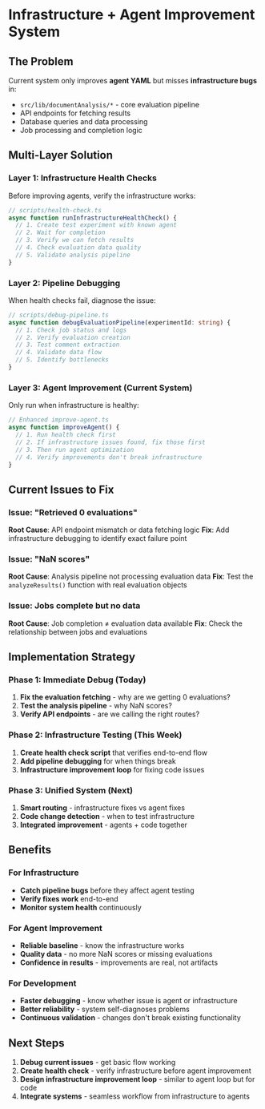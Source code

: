 # Infrastructure + Agent Improvement System

## The Problem
Current system only improves **agent YAML** but misses **infrastructure bugs** in:
- `src/lib/documentAnalysis/*` - core evaluation pipeline
- API endpoints for fetching results
- Database queries and data processing
- Job processing and completion logic

## Multi-Layer Solution

### Layer 1: Infrastructure Health Checks
Before improving agents, verify the infrastructure works:

```typescript
// scripts/health-check.ts
async function runInfrastructureHealthCheck() {
  // 1. Create test experiment with known agent
  // 2. Wait for completion 
  // 3. Verify we can fetch results
  // 4. Check evaluation data quality
  // 5. Validate analysis pipeline
}
```

### Layer 2: Pipeline Debugging
When health checks fail, diagnose the issue:

```typescript
// scripts/debug-pipeline.ts
async function debugEvaluationPipeline(experimentId: string) {
  // 1. Check job status and logs
  // 2. Verify evaluation creation
  // 3. Test comment extraction
  // 4. Validate data flow
  // 5. Identify bottlenecks
}
```

### Layer 3: Agent Improvement (Current System)
Only run when infrastructure is healthy:

```typescript
// Enhanced improve-agent.ts
async function improveAgent() {
  // 1. Run health check first
  // 2. If infrastructure issues found, fix those first
  // 3. Then run agent optimization
  // 4. Verify improvements don't break infrastructure
}
```

## Current Issues to Fix

### Issue: "Retrieved 0 evaluations"
**Root Cause**: API endpoint mismatch or data fetching logic
**Fix**: Add infrastructure debugging to identify exact failure point

### Issue: "NaN scores" 
**Root Cause**: Analysis pipeline not processing evaluation data
**Fix**: Test the `analyzeResults()` function with real evaluation objects

### Issue: Jobs complete but no data
**Root Cause**: Job completion ≠ evaluation data available
**Fix**: Check the relationship between jobs and evaluations

## Implementation Strategy

### Phase 1: Immediate Debug (Today)
1. **Fix the evaluation fetching** - why are we getting 0 evaluations?
2. **Test the analysis pipeline** - why NaN scores?
3. **Verify API endpoints** - are we calling the right routes?

### Phase 2: Infrastructure Testing (This Week)
1. **Create health check script** that verifies end-to-end flow
2. **Add pipeline debugging** for when things break
3. **Infrastructure improvement loop** for fixing code issues

### Phase 3: Unified System (Next)
1. **Smart routing** - infrastructure fixes vs agent fixes
2. **Code change detection** - when to test infrastructure
3. **Integrated improvement** - agents + code together

## Benefits

### For Infrastructure
- **Catch pipeline bugs** before they affect agent testing
- **Verify fixes work** end-to-end
- **Monitor system health** continuously

### For Agent Improvement  
- **Reliable baseline** - know the infrastructure works
- **Quality data** - no more NaN scores or missing evaluations
- **Confidence in results** - improvements are real, not artifacts

### For Development
- **Faster debugging** - know whether issue is agent or infrastructure
- **Better reliability** - system self-diagnoses problems
- **Continuous validation** - changes don't break existing functionality

## Next Steps

1. **Debug current issues** - get basic flow working
2. **Create health check** - verify infrastructure before agent improvement
3. **Design infrastructure improvement loop** - similar to agent loop but for code
4. **Integrate systems** - seamless workflow from infrastructure to agents